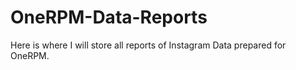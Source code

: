 # OneRPM-Data-Reports
Here is where I will store all reports of Instagram Data prepared for OneRPM.
